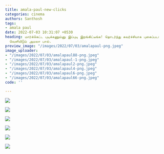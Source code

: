 ```yaml
---
title: amala-paul-new-clicks
categories: cinema
authors: Santhosh
tags:
- amala paul
date: 2022-07-03 10:31:07 +0530
heading: மார்க்கெட்ட புடிக்கணும்னு இப்புடி இறங்கிட்டீங்க! தொடர்ந்து கவர்ச்சியாக புகைப்படங்களை
  வெளியிடும் அமலா பால்.
preview_image: "/images/2022/07/03/amalapaul-png.jpeg"
image_uploader:
- "/images/2022/07/03/amalapaul88-png.jpeg"
- "/images/2022/07/03/amalapaul-1-png.jpeg"
- "/images/2022/07/03/amalapaul2-png.jpeg"
- "/images/2022/07/03/amalapaul4-png.jpeg"
- "/images/2022/07/03/amalapaul6-png.jpeg"
- "/images/2022/07/03/amalapaul66-png.jpeg"
code: ''

---
```

![](/images/2022/07/03/amalapaul4-png.jpeg)

![](/images/2022/07/03/amalapaul2-png.jpeg)

![](/images/2022/07/03/amalapaul88-png.jpeg)

![](/images/2022/07/03/amalapaul66-png.jpeg)

![](/images/2022/07/03/amalapaul6-png.jpeg)

![](/images/2022/07/03/amalapaul-1-png.jpeg)
